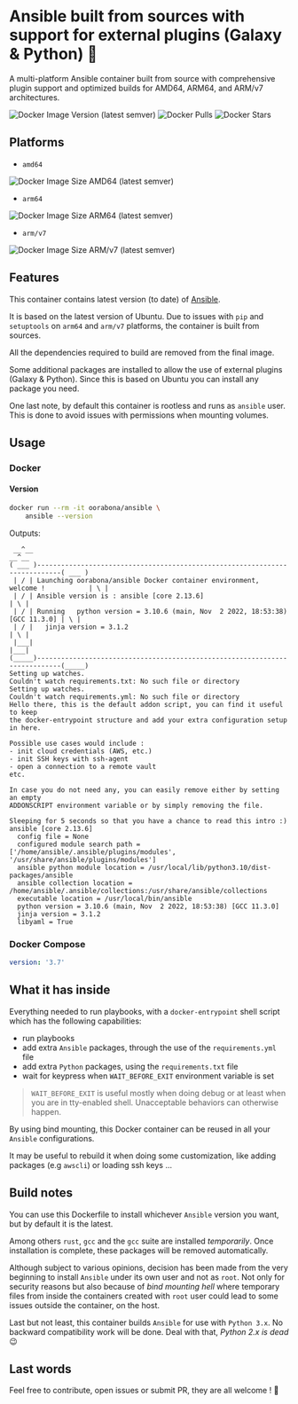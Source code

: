 # Ansible built from sources with support for external plugins (Galaxy & Python) 💚

A multi-platform Ansible container built from source with comprehensive plugin support and optimized builds for AMD64, ARM64, and ARM/v7 architectures.

![Docker Image Version (latest semver)](https://img.shields.io/docker/v/oorabona/ansible?sort=semver)
![Docker Pulls](https://img.shields.io/docker/pulls/oorabona/ansible)
![Docker Stars](https://img.shields.io/docker/stars/oorabona/ansible)

## Platforms

- `amd64`

![Docker Image Size AMD64 (latest semver)](https://img.shields.io/docker/image-size/oorabona/ansible?arch=amd64&sort=semver)

- `arm64`

![Docker Image Size ARM64 (latest semver)](https://img.shields.io/docker/image-size/oorabona/ansible?arch=arm64&sort=semver)

- `arm/v7`

![Docker Image Size ARM/v7 (latest semver)](https://img.shields.io/docker/image-size/oorabona/ansible?arch=arm&sort=semver)

## Features

This container contains latest version (to date) of [Ansible](https://www.ansible.com).

It is based on the latest version of Ubuntu.
Due to issues with `pip` and `setuptools` on `arm64` and `arm/v7` platforms, the container is built from sources.

All the dependencies required to build are removed from the final image.

Some additional packages are installed to allow the use of external plugins (Galaxy & Python).
Since this is based on Ubuntu you can install any package you need.

One last note, by default this container is rootless and runs as `ansible` user.
This is done to avoid issues with permissions when mounting volumes.

## Usage

### Docker

#### Version

```bash
docker run --rm -it oorabona/ansible \
    ansible --version
```

Outputs:

```shell
 __^__                                                                              __^__
( ___ )----------------------------------------------------------------------------( ___ )
 | / | Launching oorabona/ansible Docker container environment, welcome !           | \ |
 | / | Ansible version is : ansible [core 2.13.6]                                   | \ |
 | / | Running   python version = 3.10.6 (main, Nov  2 2022, 18:53:38) [GCC 11.3.0] | \ |
 | / |   jinja version = 3.1.2                                                      | \ |
 |___|                                                                              |___|
(_____)----------------------------------------------------------------------------(_____)
Setting up watches.
Couldn't watch requirements.txt: No such file or directory
Setting up watches.
Couldn't watch requirements.yml: No such file or directory
Hello there, this is the default addon script, you can find it useful to keep
the docker-entrypoint structure and add your extra configuration setup in here.

Possible use cases would include :
- init cloud credentials (AWS, etc.)
- init SSH keys with ssh-agent
- open a connection to a remote vault
etc.

In case you do not need any, you can easily remove either by setting an empty
ADDONSCRIPT environment variable or by simply removing the file.

Sleeping for 5 seconds so that you have a chance to read this intro :)
ansible [core 2.13.6]
  config file = None
  configured module search path = ['/home/ansible/.ansible/plugins/modules', '/usr/share/ansible/plugins/modules']
  ansible python module location = /usr/local/lib/python3.10/dist-packages/ansible
  ansible collection location = /home/ansible/.ansible/collections:/usr/share/ansible/collections
  executable location = /usr/local/bin/ansible
  python version = 3.10.6 (main, Nov  2 2022, 18:53:38) [GCC 11.3.0]
  jinja version = 3.1.2
  libyaml = True
```

### Docker Compose

```yaml
version: '3.7'
```

## What it has inside

Everything needed to run playbooks, with a `docker-entrypoint` shell script which has the following capabilities:

- run playbooks
- add extra `Ansible` packages, through the use of the  `requirements.yml` file
- add extra `Python` packages, using the `requirements.txt` file
- wait for keypress when `WAIT_BEFORE_EXIT` environment variable is set

> `WAIT_BEFORE_EXIT` is useful mostly when doing debug or at least when you are
in tty-enabled shell. Unacceptable behaviors can otherwise happen.

By using bind mounting, this Docker container can be reused in all your `Ansible` configurations.

It may be useful to rebuild it when doing some customization, like adding packages (e.g `awscli`) or loading ssh keys ...

## Build notes

You can use this Dockerfile to install whichever `Ansible` version you want, but by default it is the latest.

Among others `rust`, `gcc` and the `gcc` suite are installed _temporarily_. Once installation is complete, these packages will be removed automatically.

Although subject to various opinions, decision has been made from the very beginning to install `Ansible` under its own user and not as `root`. Not only for security reasons but also because of _bind mounting hell_ where temporary files from inside the containers created with `root` user could lead to some issues outside the container, on the host.

Last but not least, this container builds `Ansible` for use with `Python 3.x`.
No backward compatibility work will be done. Deal with that, _Python 2.x is dead_ :wink:

## Last words

Feel free to contribute, open issues or submit PR, they are all welcome ! :beer:
